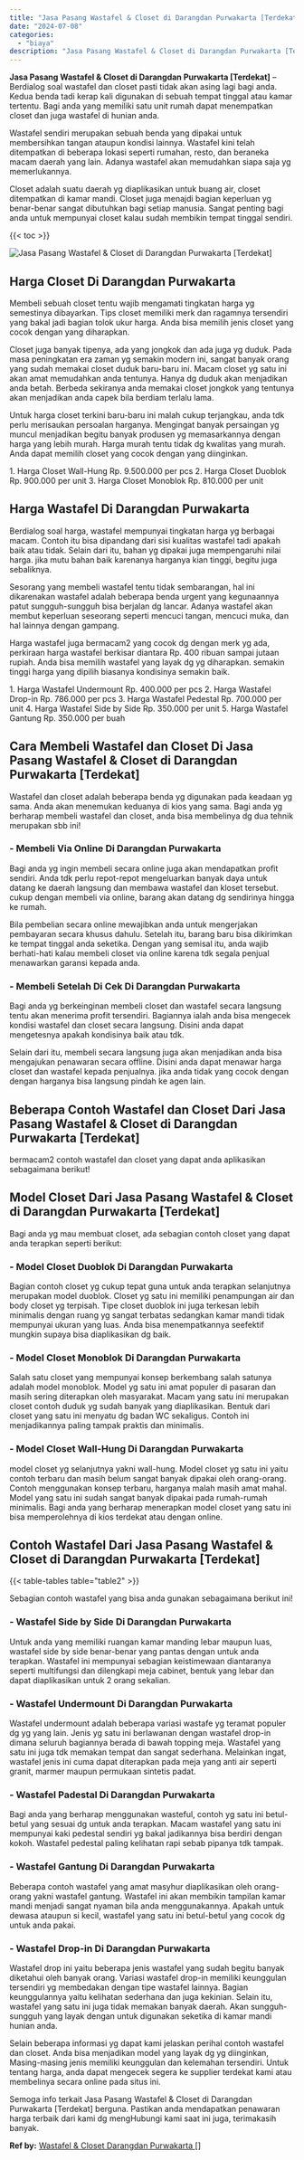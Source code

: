 ```yaml
---
title: "Jasa Pasang Wastafel & Closet di Darangdan Purwakarta [Terdekat]"
date: "2024-07-08"
categories: 
  - "biaya"
description: "Jasa Pasang Wastafel & Closet di Darangdan Purwakarta [Terdekat]. Semoga info terkait Jasa Pasang Wastafel & Closet di Darangdan Purwakarta [Terdekat] berg..."
---
```


**Jasa Pasang Wastafel & Closet di Darangdan Purwakarta \[Terdekat\]** – Berdialog soal wastafel dan closet pasti tidak akan asing lagi bagi anda. Kedua benda tadi kerap kali digunakan di sebuah tempat tinggal atau kamar tertentu. Bagi anda yang memiliki satu unit rumah dapat menempatkan closet dan juga wastafel di hunian anda.

Wastafel sendiri merupakan sebuah benda yang dipakai untuk membersihkan tangan ataupun kondisi lainnya. Wastafel kini telah ditempatkan di beberapa lokasi seperti rumahan, resto, dan beraneka macam daerah yang lain. Adanya wastafel akan memudahkan siapa saja yg memerlukannya.

Closet adalah suatu daerah yg diaplikasikan untuk buang air, closet ditempatkan di kamar mandi. Closet juga menajdi bagian keperluan yg benar-benar sangat dibutuhkan bagi setiap manusia. Sangat penting bagi anda untuk mempunyai closet kalau sudah membikin tempat tinggal sendiri.

{{< toc >}}

![Jasa Pasang Wastafel & Closet di Darangdan Purwakarta [Terdekat]](/images/wastafel-closet-murah47.png)

## Harga Closet Di Darangdan Purwakarta

Membeli sebuah closet tentu wajib mengamati tingkatan harga yg semestinya dibayarkan. Tips closet memiliki merk dan ragamnya tersendiri yang bakal jadi bagian tolok ukur harga. Anda bisa memilih jenis closet yang cocok dengan yang diharapkan.

Closet juga banyak tipenya, ada yang jongkok dan ada juga yg duduk. Pada masa peningkatan era zaman yg semakin modern ini, sangat banyak orang yang sudah memakai closet duduk baru-baru ini. Macam closet yg satu ini akan amat memudahkan anda tentunya. Hanya dg duduk akan menjadikan anda betah. Berbeda sekiranya anda memakai closet jongkok yang tentunya akan menjadikan anda capek bila berdiam terlalu lama.

Untuk harga closet terkini baru-baru ini malah cukup terjangkau, anda tdk perlu merisaukan persoalan harganya. Mengingat banyak persaingan yg muncul menjadikan begitu banyak produsen yg memasarkannya dengan harga yang lebih murah. Harga murah tentu tidak dg kwalitas yang murah. Anda dapat memilih closet yang cocok dengan yang diinginkan.

1\. Harga Closet Wall-Hung Rp. 9.500.000 per pcs 2. Harga Closet Duoblok Rp. 900.000 per unit 3. Harga Closet Monoblok Rp. 810.000 per unit

## Harga Wastafel Di Darangdan Purwakarta

Berdialog soal harga, wastafel mempunyai tingkatan harga yg berbagai macam. Contoh itu bisa dipandang dari sisi kualitas wastafel tadi apakah baik atau tidak. Selain dari itu, bahan yg dipakai juga mempengaruhi nilai harga. jika mutu bahan baik karenanya harganya kian tinggi, begitu juga sebaliknya.

Sesorang yang membeli wastafel tentu tidak sembarangan, hal ini dikarenakan wastafel adalah beberapa benda urgent yang kegunaannya patut sungguh-sungguh bisa berjalan dg lancar. Adanya wastafel akan membut keperluan seseorang seperti mencuci tangan, mencuci muka, dan hal lainnya dengan gampang.

Harga wastafel juga bermacam2 yang cocok dg dengan merk yg ada, perkiraan harga wastafel berkisar diantara Rp. 400 ribuan sampai jutaan rupiah. Anda bisa memilih wastafel yang layak dg yg diharapkan. semakin tinggi harga yang dipilih biasanya kondisinya semakin baik.

1\. Harga Wastafel Undermount Rp. 400.000 per pcs 2. Harga Wastafel Drop-in Rp. 786.000 per pcs 3. Harga Wastafel Pedestal Rp. 700.000 per unit 4. Harga Wastafel Side by Side Rp. 350.000 per unit 5. Harga Wastafel Gantung Rp. 350.000 per buah

## Cara Membeli Wastafel dan Closet Di Jasa Pasang Wastafel & Closet di Darangdan Purwakarta \[Terdekat\]

Wastafel dan closet adalah beberapa benda yg digunakan pada keadaan yg sama. Anda akan menemukan keduanya di kios yang sama. Bagi anda yg berharap membeli wastafel dan closet, anda bisa membelinya dg dua tehnik merupakan sbb ini!

### \- Membeli Via Online Di Darangdan Purwakarta

Bagi anda yg ingin membeli secara online juga akan mendapatkan profit sendiri. Anda tdk perlu repot-repot mengeluarkan banyak daya untuk datang ke daerah langsung dan membawa wastafel dan kloset tersebut. cukup dengan membeli via online, barang akan datang dg sendirinya hingga ke rumah.

Bila pembelian secara online mewajibkan anda untuk mengerjakan pembayaran secara khusus dahulu. Setelah itu, barang baru bisa dikirimkan ke tempat tinggal anda seketika. Dengan yang semisal itu, anda wajib berhati-hati kalau membeli closet via online karena tdk segala penjual menawarkan garansi kepada anda.

### \- Membeli Setelah Di Cek Di Darangdan Purwakarta

Bagi anda yg berkeinginan membeli closet dan wastafel secara langsung tentu akan menerima profit tersendiri. Bagiannya ialah anda bisa mengecek kondisi wastafel dan closet secara langsung. Disini anda dapat mengetesnya apakah kondisinya baik atau tdk.

Selain dari itu, membeli secara langsung juga akan menjadikan anda bisa mengajukan penawaran secara offline. Disini anda dapat menawar harga closet dan wastafel kepada penjualnya. jika anda tidak yang cocok dengan dengan harganya bisa langsung pindah ke agen lain.

## Beberapa Contoh Wastafel dan Closet Dari Jasa Pasang Wastafel & Closet di Darangdan Purwakarta \[Terdekat\]

bermacam2 contoh wastafel dan closet yang dapat anda aplikasikan sebagaimana berikut!

## Model Closet Dari Jasa Pasang Wastafel & Closet di Darangdan Purwakarta \[Terdekat\]

Bagi anda yg mau membuat closet, ada sebagian contoh closet yang dapat anda terapkan seperti berikut:

### \- Model Closet Duoblok Di Darangdan Purwakarta

Bagian contoh closet yg cukup tepat guna untuk anda terapkan selanjutnya merupakan model duoblok. Closet yg satu ini memiliki penampungan air dan body closet yg terpisah. Tipe closet duoblok ini juga terkesan lebih minimalis dengan ruang yg sangat terbatas sedangkan kamar mandi tidak mempunyai ukuran yang luas. Anda bisa menempatkannya seefektif mungkin supaya bisa diaplikasikan dg baik.

### \- Model Closet Monoblok Di Darangdan Purwakarta

Salah satu closet yang mempunyai konsep berkembang salah satunya adalah model monoblok. Model yg satu ini amat populer di pasaran dan masih sering diterapkan oleh masyarakat. Macam yang satu ini merupakan closet contoh duduk yg sudah banyak yang diaplikasikan. Bentuk dari closet yang satu ini menyatu dg badan WC sekaligus. Contoh ini menjadikannya paling tampak praktis dan minimalis.

### \- Model Closet Wall-Hung Di Darangdan Purwakarta

model closet yg selanjutnya yakni wall-hung. Model closet yg satu ini yaitu contoh terbaru dan masih belum sangat banyak dipakai oleh orang-orang. Contoh menggunakan konsep terbaru, harganya malah masih amat mahal. Model yang satu ini sudah sangat banyak dipakai pada rumah-rumah minimalis. Bagi anda yang berharap menerapkan model closet yang satu ini bisa memperolehnya di kios terdekat atau dengan online.

## Contoh Wastafel Dari Jasa Pasang Wastafel & Closet di Darangdan Purwakarta \[Terdekat\]

{{< table-tables table="table2" >}}

Sebagian contoh wastafel yang bisa anda gunakan sebagaimana berikut ini!

### \- Wastafel Side by Side Di Darangdan Purwakarta

Untuk anda yang memiliki ruangan kamar manding lebar maupun luas, wastafel side by side benar-benar yang pantas dengan untuk anda terapkan. Wastafel ini mempunyai sebagian keistimewaan diantaranya seperti multifungsi dan dilengkapi meja cabinet, bentuk yang lebar dan dapat diaplikasikan untuk 2 orang sekalian.

### \- Wastafel Undermount Di Darangdan Purwakarta

Wastafel undermount adalah beberapa variasi wastafe yg teramat populer dg yg yang lain. Jenis yg satu ini berlawanan dengan wastafel drop-in dimana seluruh bagiannya berada di bawah topping meja. Wastafel yang satu ini juga tdk memakan tempat dan sangat sederhana. Melainkan ingat, wastafel jenis ini cuma dapat diterapkan pada meja yang anti air seperti granit, marmer maupun permukaan sintetis padat.

### \- Wastafel Padestal Di Darangdan Purwakarta

Bagi anda yang berharap menggunakan wasteful, contoh yg satu ini betul-betul yang sesuai dg untuk anda terapkan. Macam wastafel yang satu ini mempunyai kaki pedestal sendiri yg bakal jadikannya bisa berdiri dengan kokoh. Wastafel pedestal paling kelihatan rapi sebab pipanya tdk tampak.

### \- Wastafel Gantung Di Darangdan Purwakarta

Beberapa contoh wastafel yang amat masyhur diaplikasikan oleh orang-orang yakni wastafel gantung. Wastafel ini akan membikin tampilan kamar mandi menjadi sangat nyaman bila anda menggunakannya. Apakah untuk dewasa ataupun si kecil, wastafel yang satu ini betul-betul yang cocok dg untuk anda pakai.

### \- Wastafel Drop-in Di Darangdan Purwakarta

Wastafel drop ini yaitu beberapa jenis wastafel yang sudah begitu banyak diketahui oleh banyak orang. Variasi wastafel drop-in memiliki keunggulan tersendiri yg membedakan dengan tipe wastafel lainnya. Bagian keunggulannya yaitu kelihatan sederhana dan juga kekinian. Selain itu, wastafel yang satu ini juga tidak memakan banyak daerah. Akan sungguh-sungguh yang layak dengan untuk digunakan seketika di kamar mandi hunian anda.

Selain beberapa informasi yg dapat kami jelaskan perihal contoh wastafel dan closet. Anda bisa menjadikan model yang layak dg yg diinginkan, Masing-masing jenis memiliki keunggulan dan kelemahan tersendiri. Untuk tentang harga, anda dapat mengecek segera ke supplier terdekat kami atau membelinya secara online pada situs ini.

Semoga info terkait Jasa Pasang Wastafel & Closet di Darangdan Purwakarta \[Terdekat\] berguna. Pastikan anda mendapatkan penawaran harga terbaik dari kami dg mengHubungi kami saat ini juga, terimakasih banyak.

**Ref by:** [Wastafel & Closet Darangdan Purwakarta []](https://id.wikipedia.org/wiki/Wastafel)
